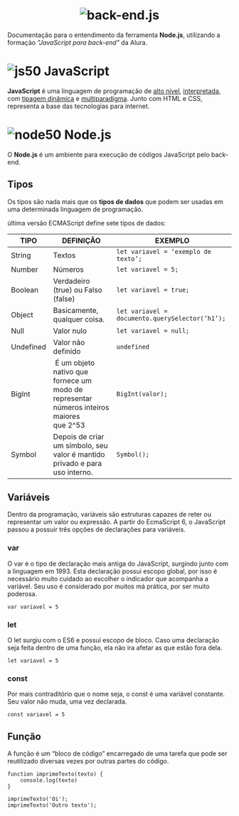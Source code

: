 <h1 align="center">
  <img src="https://i.ibb.co/2PK5CWd/JSBack-End.png" alt="back-end.js">
</h1>

Documentação para o entendimento da ferramenta **Node.js**, utilizando a formação _"JavaScript para back-end"_ da Alura.

# ![js50](https://user-images.githubusercontent.com/106445418/181271387-358960f0-a87b-4a7f-bd19-39f36deac11f.png) JavaScript
**JavaScript** é uma linguagem de programação de [alto nível](https://github.com/felipemadu13/Alura_JavaScript_Back_End/blob/ad6b300ce71c89492671876dfe1156989de5300a/alto_nivel.md), [interpretada](https://github.com/felipemadu13/Alura_JavaScript_Back_End/blob/dc89de7426c8ede4bf988eac1b3f26b48819441d/interpretada.md), com [tipagem dinâmica](https://github.com/felipemadu13/Alura_JavaScript_Back_End/blob/c10e44f7c1e049e3784f0f5fdcfe9795e0be6a56/tipagem.md) e [multiparadigma](https://github.com/felipemadu13/Alura_JavaScript_Back_End/blob/c195a07b668a299afe279dace7d42338068669c5/multiparadigma.md). Junto com HTML e CSS, representa a base das tecnologias para internet.
 
# ![node50](https://user-images.githubusercontent.com/106445418/181272395-b4ca04e1-bb01-427b-ad38-dfb92a4ebe05.png) Node.js
O **Node.js** é um ambiente para execução de códigos JavaScript pelo back-end.

## Tipos ##
Os tipos são nada mais que os **tipos de dados** que podem ser usadas em uma determinada linguagem de programação.

 última versão ECMAScript define sete tipos de dados:
 
 | TIPO | DEFINIÇÃO | EXEMPLO |
| --- | --- | --- |
| String | Textos | `let variavel = ‘exemplo de texto’; `|
| Number | Números | `let variavel = 5;` |
| Boolean | Verdadeiro (true) ou Falso (false) | `let variavel = true;` |
| Object | Basicamente, qualquer coisa. | `let variavel = documento.querySelector(’h1’);` |
| Null | Valor nulo | `let variavel = null;` |
| Undefined | Valor não definido | `undefined` |
| BigInt |  É um objeto nativo que fornece um modo de representar números inteiros maiores que 2^53 | `BigInt(valor);` |
| Symbol | Depois de criar um símbolo, seu valor é mantido privado e para uso interno. | `Symbol();` |

## Variáveis ##

Dentro da programação, variáveis são estruturas capazes de reter ou representar um valor ou expressão.  A partir do EcmaScript 6, o JavaScript passou a possuir três opções de declarações para variáveis.

### var ###
O var é o tipo de declaração mais antiga do JavaScript, surgindo junto com a linguagem em 1993. Esta declaração possui escopo global, por isso é necessário muito cuidado ao escolher o indicador que acompanha a variável. Seu uso é considerado por muitos má prática, por ser muito poderosa.

`var variavel = 5`

### let ###
O let surgiu com o ES6 e possui escopo de bloco. Caso uma declaração seja feita dentro de uma função, ela não ira afetar as que estão fora dela.

`let variavel = 5`

### const ###
Por mais contraditório que o nome seja, o const é uma variável constante. Seu valor não muda, uma vez declarada.

`const variavel = 5`

## Função ##

A função é um “bloco de código”  encarregado de uma tarefa que pode ser reutilizado diversas vezes por outras partes do código.

```
function imprimeTexto(texto) {
    console.log(texto)
}

imprimeTexto('Oi');
imprimeTexto('Outro texto');
```

